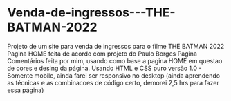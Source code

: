 # Venda-de-ingressos---THE-BATMAN-2022
Projeto de um site para venda de ingressos para o filme THE BATMAN 2022
Pagina HOME feita de acordo com projeto do Paulo Borges
Pagina Comentários feita por mim, usando como base a pagina HOME
em questao de cores e desing da página.
Usando HTML e CSS puro
versão 1.0 - Somente mobile, ainda farei ser responsivo no desktop
(ainda aprendendo as técnicas e as combinacoes de código certo,
demorei 2,5 hrs para fazer essa página)